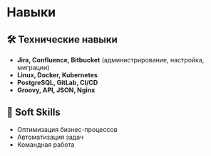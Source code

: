 # Навыки

## 🛠 Технические навыки
- **Jira, Confluence, Bitbucket** (администрирование, настройка, миграции)
- **Linux, Docker, Kubernetes**
- **PostgreSQL, GitLab, CI/CD**
- **Groovy, API, JSON, Nginx**

## 📌 Soft Skills
- Оптимизация бизнес-процессов
- Автоматизация задач
- Командная работа
